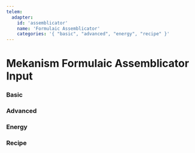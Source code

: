 ```yaml
---
telem:
  adapter:
    id: 'assemblicator'
    name: 'Formulaic Assemblicator'
    categories: '{ "basic", "advanced", "energy", "recipe" }'
---
```


<script setup>
  import { data as metrics } from './common/metrics.data.ts'
</script>

# Mekanism Formulaic Assemblicator Input <RepoLink path="lib/input/mekanism/FormulaicAssemblicatorInputAdapter.lua" />

<!--@include: ./common/preamble.md -->

### Basic

<MetricTable
  prefix="mekassemblicator:"
  :metrics="[
    { name: 'input_slot_usage',   value: '0 - inf' },
    { name: 'input_slot_count',   value: '0 - inf' },
    { name: 'output_slot_usage',  value: '0 - inf' },
    { name: 'output_slot_count',  value: '0 - inf' },
    ...metrics.genericMachine.basic
  ]"
/>

### Advanced

<MetricTable
  prefix="mekassemblicator:"
  :metrics="[
    { name: 'valid_formula',  value: '0 or 1' },
    { name: 'auto_mode',      value: '0 or 1' },
    { name: 'stock_control',  value: '0 or 1' },
    ...metrics.genericMachine.advanced
  ]"
/>

### Energy

<MetricTable
  prefix="mekassemblicator:"
  :metrics="[
    ...metrics.genericMachine.energy
  ]"
/>

### Recipe

<MetricTable
  prefix="mekassemblicator:"
  :metrics="[
    ...metrics.recipeProgress.recipe
  ]"
/>